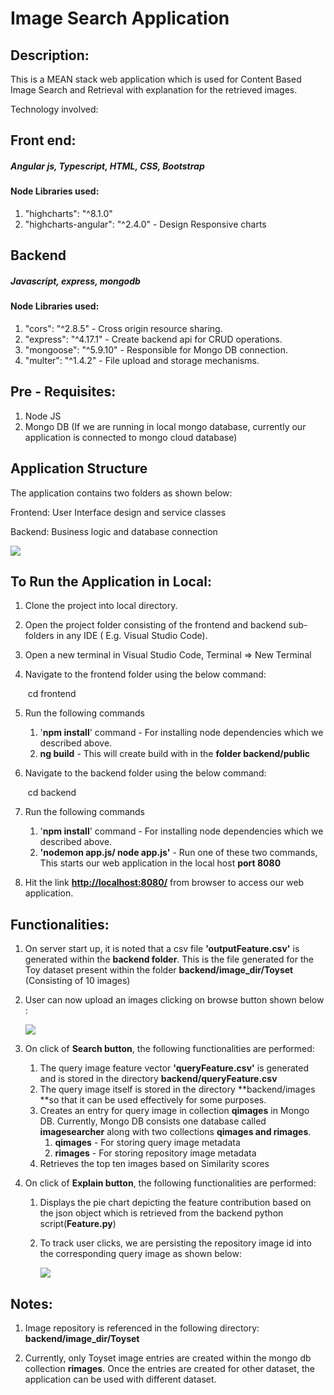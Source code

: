 # **Image Search Application**



## **Description:**

This is a MEAN stack web application which is used for Content Based Image Search and Retrieval with explanation for the retrieved images.

Technology involved:

## **Front end:**

##### Angular js, Typescript, HTML, CSS, Bootstrap

#### Node Libraries used:

1. "highcharts": "^8.1.0"
2. "highcharts-angular": "^2.4.0"  - Design Responsive charts

## Backend

##### Javascript, express, mongodb

#### Node Libraries used:

1. "cors": "^2.8.5" - Cross origin resource sharing.
2. "express": "^4.17.1" - Create backend api for CRUD operations.
3. "mongoose": "^5.9.10" - Responsible for Mongo DB connection.
4. "multer": "^1.4.2" - File upload and storage mechanisms.

## Pre - Requisites:

1. Node JS
2. Mongo DB (If we are running in local mongo database, currently our application is connected to mongo cloud database)

## Application Structure

The application contains two folders as shown below:

Frontend: User Interface design and service classes

Backend: Business logic and database connection

![](E:\OVGU\Sem2_Summer2020\Subjects\Project\Milestone_2\structure.PNG)

## To Run the Application in Local:

1. Clone the project into local directory.

2. Open the project folder consisting of the frontend and backend sub-folders  in any IDE ( E.g. Visual Studio Code).

3. Open a new terminal in Visual Studio Code, Terminal => New Terminal

4. Navigate to the frontend folder using the below command:

   ​	cd frontend

5. Run the following commands

   1. '**npm install**' command - For installing node dependencies which we described above.
   2. **ng build** - This will create build with in the **folder backend/public**

6. Navigate to the backend folder using the below command:

   ​	cd backend

7. Run the following commands

   1. '**npm install**' command - For installing node dependencies which we described above.
   2. **'nodemon app.js/ node app.js'** - Run one of these two commands, This starts our web application in the local host **port 8080**

8. Hit the link **[http://localhost:8080/](http://localhost:8080/)** from browser to access our web application.

## Functionalities:

1. On server start up, it is noted that a csv file **'outputFeature.csv'** is generated within the **backend folder**. This is the file generated for the Toy dataset present within the folder **backend/image_dir/Toyset** (Consisting of 10 images)

2. User can now upload an images clicking on browse button shown below :

   ![](E:\OVGU\Sem2_Summer2020\Subjects\Project\Milestone_2\UI.png)

3. On click of **Search button**, the following functionalities are performed:

   1. The query image feature vector **'queryFeature.csv'** is generated and is stored in the directory **backend/queryFeature.csv**
   2. The query image itself is stored in the directory **backend/images **so that it can be used effectively    for some purposes.
   3. Creates an entry for query image in collection **qimages** in Mongo DB. Currently, Mongo DB consists one database called **imagesearcher** along with two collections **qimages and rimages**.
      1. **qimages** - For storing query image metadata
      2. **rimages** - For storing repository image metadata
   4. Retrieves the top ten images based on Similarity scores

4. On click of **Explain button**, the following functionalities are performed:

   1. Displays the pie chart depicting the feature contribution based on the json object which is retrieved from the backend python script(**Feature.py**) 

   2. To track user clicks, we are persisting the repository image id into the corresponding query image as shown below:

      ![](E:\OVGU\Sem2_Summer2020\Subjects\Project\Milestone_2\mongodb.png)

   

## Notes:

1. Image repository is referenced in the following directory: **backend/image_dir/Toyset**

2. Currently, only Toyset image entries are created within the mongo db collection **rimages**. Once the entries are created for other dataset, the application can be used with different dataset.







